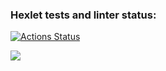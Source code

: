 ### Hexlet tests and linter status:
[![Actions Status](https://github.com/atrya-trezer/frontend-project-44/workflows/hexlet-check/badge.svg)](https://github.com/atrya-trezer/frontend-project-44/actions)

<a href="https://codeclimate.com/github/atrya-trezer/frontend-project-44/maintainability"><img src="https://api.codeclimate.com/v1/badges/1fff9a7f771d12568549/maintainability" /></a>